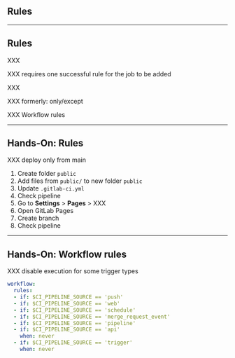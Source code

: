 <!-- .slide: id="gitlab_rules" class="vertical-center" -->

<i class="fa-duotone fa-book-section fa-8x fa-duotone-colors" style="float: right; color: grey;"></i>

## Rules

---

## Rules

XXX [](https://docs.gitlab.com/ee/ci/yaml/#rules)

XXX requires one successful rule for the job to be added

XXX [](https://docs.gitlab.com/ee/ci/jobs/job_control.html)

XXX formerly: only/except [](https://docs.gitlab.com/ee/ci/yaml/#only--except)

XXX Workflow rules [](https://docs.gitlab.com/ee/ci/yaml/#workflow)

---

## Hands-On: Rules

XXX deploy only from main

1. Create folder `public`
1. Add files from `public/` to new folder `public`
1. Update `.gitlab-ci.yml`
1. Check pipeline
1. Go to **Settings** > **Pages** > XXX
1. Open GitLab Pages [](https://docs.gitlab.com/ee/user/project/pages/index.html)
1. Create branch
1. Check pipeline

---

## Hands-On: Workflow rules

XXX disable execution for some trigger types

```yaml
workflow:
  rules:
  - if: $CI_PIPELINE_SOURCE == 'push'
  - if: $CI_PIPELINE_SOURCE == 'web'
  - if: $CI_PIPELINE_SOURCE == 'schedule'
  - if: $CI_PIPELINE_SOURCE == 'merge_request_event'
  - if: $CI_PIPELINE_SOURCE == 'pipeline'
  - if: $CI_PIPELINE_SOURCE == 'api'
    when: never
  - if: $CI_PIPELINE_SOURCE == 'trigger'
    when: never
```
